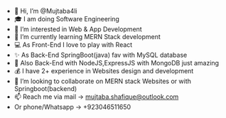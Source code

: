 - 👋 Hi, I’m @Mujtaba4li
- 🎓 I am doing Software Engineering
- 👀 I’m interested in Web & App Development
- 🌱 I’m currently learning MERN Stack development
- 💻 As Front-End I love to play with React
- ✨ As Back-End SpringBoot(java) fav with MySQL database
- 🧨 Also Back-End with NodeJS,ExpressJS with MongoDB just amazing
- 💰 I have 2+ experience in Websites design and development 
- 💞️ I’m looking to collaborate on MERN stack Websites or with Springboot(backend)
- 📫 Reach me via mail -> mujtaba.shafique@outlook.com
- Or phone/Whatsapp -> +923046511650

<!---
Mujtaba4li/Mujtaba4li is a ✨ special ✨ repository because its `README.md` (this file) appears on your GitHub profile.
You can click the Preview link to take a look at your changes.
--->
